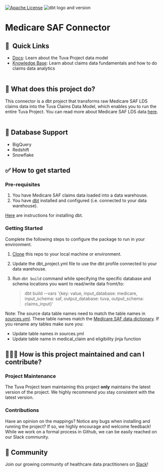 [![Apache License](https://img.shields.io/badge/License-Apache%202.0-blue.svg)](https://opensource.org/licenses/Apache-2.0) ![dbt logo and version](https://img.shields.io/static/v1?logo=dbt&label=dbt-version&message=1.x&color=orange)

# Medicare SAF Connector

## 🔗  Quick Links
- [Docs](https://tuva-health.github.io/the_tuva_project/#!/overview): Learn about the Tuva Project data model
- [Knowledge Base](https://thetuvaproject.com/docs/intro): Learn about claims data fundamentals and how to do claims data analytics
<br/><br/>

## 🧰 What does this project do?

This connector is a dbt project that transforms raw Medicare SAF LDS claims data into the Tuva Claims Data Model, which enables you to run the entire Tuva Project.  You can read more about Medicare SAF LDS data [here](https://www.cms.gov/Research-Statistics-Data-and-Systems/Files-for-Order/LimitedDataSets/StandardAnalyticalFiles).
<br/><br/>

## 🔌 Database Support

- BigQuery
- Redshift
- Snowflake

## ✅ How to get started

### Pre-requisites
1. You have Medicare SAF claims data loaded into a data warehouse.
2. You have [dbt](https://www.getdbt.com/) installed and configured (i.e. connected to your data warehouse).

[Here](https://docs.getdbt.com/dbt-cli/installation) are instructions for installing dbt.

### Getting Started
Complete the following steps to configure the package to run in your environment.

1. [Clone](https://docs.github.com/en/repositories/creating-and-managing-repositories/cloning-a-repository) this repo to your local machine or environment.
2. Update the dbt_project.yml file to use the dbt profile connected to your data warehouse.
3. Run `dbt build` command while specifying the specific database and schema locations you want to read/write data fromt/to: 

    > dbt build --vars '{key: value, input_database: medicare, input_schema: saf, output_database: tuva, output_schema: claims_input}'

Note: The source data table names need to match the table names in [sources.yml](models/sources.yml).  These table names match the [Medicare SAF data dictionary](https://www.cms.gov/Research-Statistics-Data-and-Systems/Files-for-Order/LimitedDataSets/StandardAnalyticalFiles).  If you rename any tables make sure you:
- Update table names in sources.yml
- Update table name in medical_claim and eligibility jinja function

## 🙋🏻‍♀️ **How is this project maintained and can I contribute?**

### Project Maintenance

The Tuva Project team maintaining this project **only** maintains the latest version of the project. 
We highly recommend you stay consistent with the latest version.

### Contributions

Have an opinion on the mappings? Notice any bugs when installing and running the project?
If so, we highly encourage and welcome feedback!  While we work on a formal process in Github, we can be easily reached on our Slack community.

## 🤝 Community

Join our growing community of healthcare data practitioners on [Slack](https://join.slack.com/t/thetuvaproject/shared_invite/zt-16iz61187-G522Mc2WGA2mHF57e0il0Q)!
